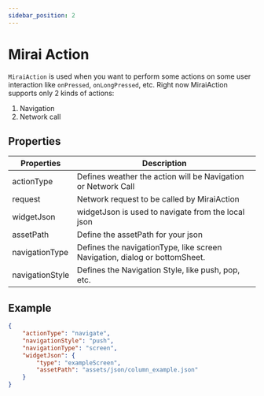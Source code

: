 ```yaml
---
sidebar_position: 2
---
```


# Mirai Action

`MiraiAction` is used when you want to perform some actions on some user interaction like `onPressed`, `onLongPressed`, etc. Right now MiraiAction supports only 2 kinds of actions:

1. Navigation
2. Network call

## Properties

| Properties      | Description                                                                |
| --------------- | -------------------------------------------------------------------------- |
| actionType      | Defines weather the action will be Navigation or Network Call              |
| request         | Network request to be called by MiraiAction                                |
| widgetJson      | widgetJson is used to navigate from the local json                         |
| assetPath       | Define the assetPath for your json                                         |
| navigationType  | Defines the navigationType, like screen Navigation, dialog or bottomSheet. |
| navigationStyle | Defines the Navigation Style, like push, pop, etc.                         |

## Example

```json
{
    "actionType": "navigate",
    "navigationStyle": "push",
    "navigationType": "screen",
    "widgetJson": {
        "type": "exampleScreen",
        "assetPath": "assets/json/column_example.json"
    }
}
```